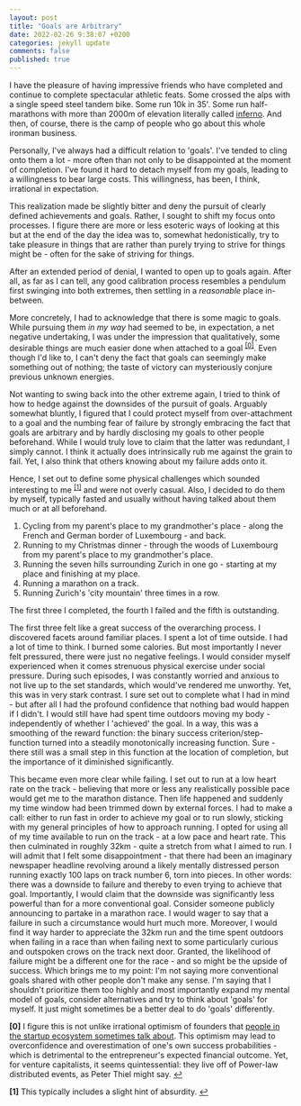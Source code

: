 ```yaml
---
layout: post
title: "Goals are Arbitrary"
date: 2022-02-26 9:38:07 +0200
categories: jekyll update
comments: false
published: true
---
```


I have the pleasure of having impressive friends who have completed and continue to complete spectacular athletic feats. Some crossed the alps with a single speed steel tandem bike. Some run 10k in 35'. Some run half-marathons with more than 2000m of elevation literally called [inferno](https://www.inferno.ch/en-GB/Competition/half-marathon-relay-race). And then, of course, there is the camp of people who go about this whole ironman business.

Personally, I've always had a difficult relation to 'goals'. I've tended to cling onto them a lot - more often than not only to be disappointed at the moment of completion. I've found it hard to detach myself from my goals, leading to a willingness to bear large costs. This willingness, has been, I think, irrational in expectation.

This realization made be slightly bitter and deny the pursuit of clearly defined achievements and goals. Rather, I sought to shift my focus onto processes. I figure there are more or less esoteric ways of looking at this but at the end of the day the idea was to, somewhat hedonistically, try to take pleasure in things that are rather than purely trying to strive for things might be - often for the sake of striving for things.

After an extended period of denial, I wanted to open up to goals again. After all, as far as I can tell, any good calibration process resembles a pendulum first swinging into both extremes, then settling in a _reasonable_ place in-between.

More concretely, I had to acknowledge that there is some magic to goals. While pursuing them _in my way_ had seemed to be, in expectation, a net negative undertaking, I was under the impression that qualitatively, some desirable things are much easier done when attached to a goal <sup id="a0">[[0]](#f0)</sup>. Even though I'd like to, I can't deny the fact that goals can seemingly make something out of nothing; the taste of victory can mysteriously conjure previous unknown energies.

Not wanting to swing back into the other extreme again, I tried to think of how to hedge against the downsides of the pursuit of goals. Arguably somewhat bluntly, I figured that I could protect myself from over-attachment to a goal and the numbing fear of failure by strongly embracing the fact that goals are arbitrary and by hardly disclosing my goals to other people beforehand. While I would truly love to claim that the latter was redundant, I simply cannot. I think it actually does intrinsically rub me against the grain to fail. Yet, I also think that others knowing about my failure adds onto it.

Hence, I set out to define some physical challenges which sounded interesting to me <sup id="a1">[[1]](#f1)</sup> and were not overly casual. Also, I decided to do them by myself, typically fasted and usually without having talked about them much or at all beforehand.

1. Cycling from my parent's place to my grandmother's place - along the French and German border of Luxembourg - and back.
2. Running to my Christmas dinner - through the woods of Luxembourg from my parent's place to my grandmother's place.
3. Running the seven hills surrounding Zurich in one go - starting at my place and finishing at my place.
4. Running a marathon on a track.
5. Running Zurich's 'city mountain' three times in a row.

The first three I completed, the fourth I failed and the fifth is outstanding.

The first three felt like a great success of the overarching process. I discovered facets around familiar places. I spent a lot of time outside. I had a lot of time to think. I burned some calories. But most importantly I never felt pressured, there were just no negative feelings. I would consider myself experienced when it comes strenuous physical exercise under social pressure. During such episodes, I was constantly worried and anxious to not live up to the set standards, which would've rendered me unworthy. Yet, this was in very stark contrast. I sure set out to complete what I had in mind - but after all I had the profound confidence that nothing bad would happen if I didn't. I would still have had spent time outdoors moving my body - independently of whether I 'achieved' the goal. In a way, this was a smoothing of the reward function: the binary success criterion/step-function turned into a steadily monotonically increasing function. Sure - there still was a small step in this function at the location of completion, but the importance of it diminished significantly.

This became even more clear while failing. I set out to run at a low heart rate on the track - believing that more or less any realistically possible pace would get me to the marathon distance. Then life happened and suddenly my time window had been trimmed down by external forces. I had to make a call: either to run fast in order to achieve my goal or to run slowly, sticking with my general principles of how to approach running. I opted for using all of my time available to run on the track - at a low pace and heart rate. This then culminated in roughly 32km - quite a stretch from what I aimed to run. I will admit that I felt some disappointment - that there had been an imaginary newspaper headline revolving around a likely mentally distressed person running exactly 100 laps on track number 6, torn into pieces. In other words: there was a downside to failure and thereby to even trying to achieve that goal. Importantly, I would claim that the downside was significantly less powerful than for a more conventional goal. Consider someone publicly announcing to partake in a marathon race. I would wager to say that a failure in such a circumstance would hurt much more. Moreover, I would find it way harder to appreciate the 32km run and the time spent outdoors when failing in a race than when failing next to some particularly curious and outspoken crows on the track next door. Granted, the likelihood of failure might be a different one for the race - and so might be the upside of success. Which brings me to my point: I'm not saying more conventional goals shared with other people don't make any sense. I'm saying that I shouldn't prioritize them too highly and most importantly expand my mental model of goals, consider alternatives and try to think about 'goals' for myself. It just might sometimes be a better deal to do 'goals' differently.


<b id="f0">[0]</b> I figure this is not unlike irrational optimism of founders that [people in the startup ecosystem sometimes talk about](https://twitter.com/paulg/status/1131485613918740480). This optimism may lead to overconfidence and overestimation of one's own success probabilities - which is detrimental to the entrepreneur's expected financial outcome. Yet, for venture capitalists, it seems quintessential: they live off of Power-law distributed events, as Peter Thiel might say. [↩](#a0)

<b id="f1">[1]</b> This typically includes a slight hint of absurdity. [↩](#a1)
